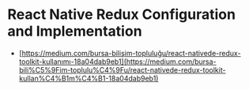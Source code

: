 # React Native Redux Configuration and Implementation

- [https://medium.com/bursa-bilişim-topluluğu/react-nativede-redux-toolkit-kullanımı-18a04dab9eb1](https://medium.com/bursa-bili%C5%9Fim-toplulu%C4%9Fu/react-nativede-redux-toolkit-kullan%C4%B1m%C4%B1-18a04dab9eb1)
